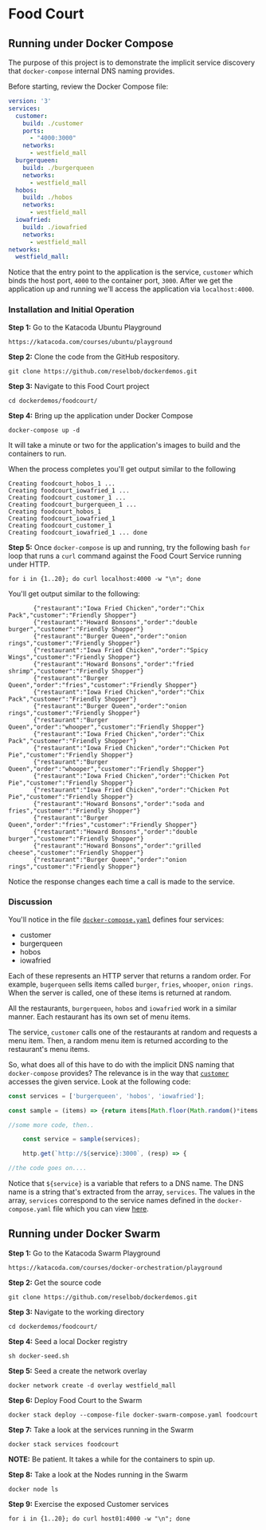 # Food Court

## Running under Docker Compose

The purpose of this project is to demonstrate the implicit service discovery that `docker-compose`
internal DNS naming provides.

Before starting, review the Docker Compose file:

```yaml
version: '3'
services:
  customer:
    build: ./customer
    ports:
      - "4000:3000"
    networks:
      - westfield_mall
  burgerqueen:
    build: ./burgerqueen
    networks:
      - westfield_mall
  hobos:
    build: ./hobos
    networks:
      - westfield_mall
  iowafried:
    build: ./iowafried
    networks:
      - westfield_mall
networks:
  westfield_mall:
```
Notice that the entry point to the application is the service, `customer` which binds the host
port, `4000` to the container port, `3000`. After we get the application up and running we'll
access the application via `localhost:4000`.

### Installation and Initial Operation

**Step 1:** Go to the Katacoda Ubuntu Playground

`https://katacoda.com/courses/ubuntu/playground`

**Step 2:** Clone the code from the GitHub respository.

`git clone https://github.com/reselbob/dockerdemos.git`

**Step 3:** Navigate to this Food Court project

`cd dockerdemos/foodcourt/`

**Step 4:** Bring up the application under Docker Compose

`docker-compose up -d`

It will take a minute or two for the application's images to build and the containers
to run.

When  the process completes you'll get output similar to the following

```text
Creating foodcourt_hobos_1 ...
Creating foodcourt_iowafried_1 ...
Creating foodcourt_customer_1 ...
Creating foodcourt_burgerqueen_1 ...
Creating foodcourt_hobos_1
Creating foodcourt_iowafried_1
Creating foodcourt_customer_1
Creating foodcourt_iowafried_1 ... done
```

**Step 5:** Once `docker-compose` is up and running, try the following bash `for` loop
 that runs a `curl` command against the Food Court Service running under HTTP.
 


`for i in {1..20}; do curl localhost:4000 -w "\n"; done`

You'll get output similar to the following:

```text{"restaurant":"Burger Queen","order":"burger","customer":"Friendly Shopper"}
       {"restaurant":"Iowa Fried Chicken","order":"Chix Pack","customer":"Friendly Shopper"}
       {"restaurant":"Howard Bonsons","order":"double burger","customer":"Friendly Shopper"}
       {"restaurant":"Burger Queen","order":"onion rings","customer":"Friendly Shopper"}
       {"restaurant":"Iowa Fried Chicken","order":"Spicy Wings","customer":"Friendly Shopper"}
       {"restaurant":"Howard Bonsons","order":"fried shrimp","customer":"Friendly Shopper"}
       {"restaurant":"Burger Queen","order":"fries","customer":"Friendly Shopper"}
       {"restaurant":"Iowa Fried Chicken","order":"Chix Pack","customer":"Friendly Shopper"}
       {"restaurant":"Burger Queen","order":"onion rings","customer":"Friendly Shopper"}
       {"restaurant":"Burger Queen","order":"whooper","customer":"Friendly Shopper"}
       {"restaurant":"Iowa Fried Chicken","order":"Chix Pack","customer":"Friendly Shopper"}
       {"restaurant":"Iowa Fried Chicken","order":"Chicken Pot Pie","customer":"Friendly Shopper"}
       {"restaurant":"Burger Queen","order":"whooper","customer":"Friendly Shopper"}
       {"restaurant":"Iowa Fried Chicken","order":"Chicken Pot Pie","customer":"Friendly Shopper"}
       {"restaurant":"Iowa Fried Chicken","order":"Chicken Pot Pie","customer":"Friendly Shopper"}
       {"restaurant":"Howard Bonsons","order":"soda and fries","customer":"Friendly Shopper"}
       {"restaurant":"Burger Queen","order":"fries","customer":"Friendly Shopper"}
       {"restaurant":"Howard Bonsons","order":"double burger","customer":"Friendly Shopper"}
       {"restaurant":"Howard Bonsons","order":"grilled cheese","customer":"Friendly Shopper"}
       {"restaurant":"Burger Queen","order":"onion rings","customer":"Friendly Shopper"}
```
Notice the response changes each time a call is made to the service.
### Discussion

You'll notice in the file [`docker-compose.yaml`](docker-compose.yaml) defines four services:

* customer
* burgerqueen
* hobos
* iowafried

Each of these represents an HTTP server that returns a random order. For example, `bugerqueen` sells items called
`burger`, `fries`, `whooper`, `onion rings`. When the server is called, one of these items is returned at random.

All the restaurants, `burgerqueen`, `hobos` and `iowafried` work in a similar manner. Each restaurant has its own set of menu items.

The service, `customer` calls one of the restaurants at random and requests a menu item. Then, a random menu item is returned
according to the restaurant's menu items.

So, what does all of this have to do with the implicit DNS naming that `docker-compose` provides? The relevance is in the way
that [`customer`](customer/index.js) accesses the given service. Look at the following code:

```javascript
const services = ['burgerqueen', 'hobos', 'iowafried'];

const sample = (items) => {return items[Math.floor(Math.random()*items.length)];};

//some more code, then..

    const service = sample(services);

    http.get(`http://${service}:3000`, (resp) => {

//the code goes on....

```
Notice that `${service}` is a variable that refers to a DNS name. The DNS name is a string that's extracted from the array, `services`.
The values in the array, `services` correspond to the service names defined in the 
`docker-compose.yaml` file which you can view [here](docker-compose.yaml).

## Running under Docker Swarm

**Step 1:** Go to the Katacoda Swarm Playground

`https://katacoda.com/courses/docker-orchestration/playground`

**Step 2:** Get the source code

`git clone https://github.com/reselbob/dockerdemos.git`

**Step 3:** Navigate to the working directory

`cd dockerdemos/foodcourt/`

**Step 4:** Seed a local Docker registry

`sh docker-seed.sh`

**Step 5:** Seed a create the network overlay

`docker network create -d overlay westfield_mall`

**Step 6:** Deploy Food Court to the Swarm

`docker stack deploy --compose-file docker-swarm-compose.yaml foodcourt`

**Step 7:** Take a look at the services running in the Swarm

`docker stack services foodcourt`

**NOTE:** Be patient. It takes a while for the containers to spin up.

**Step 8:** Take a look at the Nodes running in the Swarm

`docker node ls`

**Step 9:** Exercise the exposed Customer services

`for i in {1..20}; do curl host01:4000 -w "\n"; done`